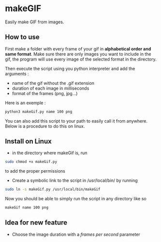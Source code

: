 # makeGIF 

Easily make GIF from images.

## How to use

First make a folder with every frame of your gif in **alphabetical order and same format**. Make sure there are only images you want to include in the gif, the program will use every image of the selected format in the directory.

Then execute the script using you python interpreter and add the arguments :
* name of the gif without the .gif extension
* duration of each image in milliseconds
* format of the frames (png, jpg...)

Here is an exemple :
```bash
python3 makeGif.py name 100 png
```

You can also add this script to your path to easily call it from anywhere. Below is a procedure to do this on linux.

## Install on Linux

* in the directory where makeGif is, run 
```bash
sudo chmod +x makeGif.py
```
to add the proper permissions
* Create a symbolic link to the script in /usr/local/bin/ by running
```bash
sudo ln -s makeGif.py /usr/local/bin/makeGif
```

Now you should be able to simply run the script in any directory like so
```bash
makeGif name 100 png
```

## Idea for new feature

* Choose the image duration with a *frames per second* parameter




